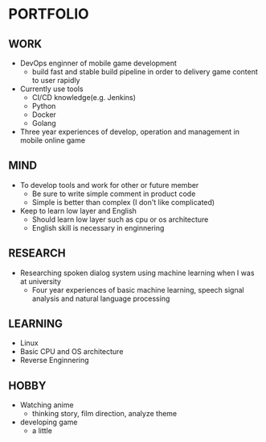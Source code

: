 # PORTFOLIO

## WORK
- DevOps enginner of mobile game development
  - build fast and stable build pipeline in order to delivery game content to user rapidly
- Currently use tools
  - CI/CD knowledge(e.g. Jenkins)
  - Python
  - Docker
  - Golang
- Three year experiences of develop, operation and management in mobile online game

## MIND
- To develop tools and work for other or future member
  - Be sure to write simple comment in product code
  - Simple is better than complex (I don't like complicated)
- Keep to learn low layer and English
  - Should learn low layer such as cpu or os architecture
  - English skill is necessary in enginnering
  
## RESEARCH
- Researching spoken dialog system using machine learning when I was at university
  - Four year experiences of basic machine learning, speech signal analysis and natural language processing

## LEARNING
- Linux
- Basic CPU and OS architecture
- Reverse Enginnering

## HOBBY
- Watching anime
  - thinking story, film direction, analyze theme
- developing game
  - a little
